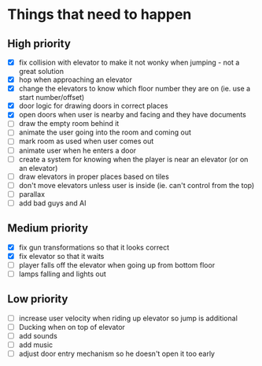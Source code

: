 # Things that need to happen

## High priority
- [x] fix collision with elevator to make it not wonky when jumping - not a great solution
- [x] hop when approaching an elevator
- [x] change the elevators to know which floor number they are on (ie. use a start number/offset)
- [x] door logic for drawing doors in correct places
- [x] open doors when user is nearby and facing and they have documents
- [ ] draw the empty room behind it
- [ ] animate the user going into the room and coming out
- [ ] mark room as used when user comes out
- [ ] animate user when he enters a door
- [ ] create a system for knowing when the player is near an elevator (or on an elevator)
- [ ] draw elevators in proper places based on tiles
- [ ] don't move elevators unless user is inside (ie. can't control from the top)
- [ ] parallax
- [ ] add bad guys and AI

## Medium priority
- [x] fix gun transformations so that it looks correct
- [x] fix elevator so that it waits 
- [ ] player falls off the elevator when going up from bottom floor
- [ ] lamps falling and lights out

## Low priority
- [ ] increase user velocity when riding up elevator so jump is additional
- [ ] Ducking when on top of elevator
- [ ] add sounds
- [ ] add music
- [ ] adjust door entry mechanism so he doesn't open it too early